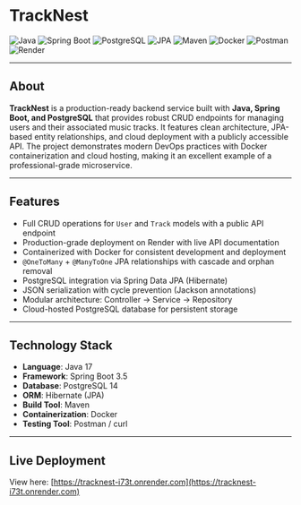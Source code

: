 # TrackNest

![Java](https://img.shields.io/badge/Java-ED8B00?logo=openjdk&logoColor=white&style=for-the-badge)
![Spring Boot](https://img.shields.io/badge/SpringBoot-6DB33F?logo=springboot&logoColor=white&style=for-the-badge)
![PostgreSQL](https://img.shields.io/badge/PostgreSQL-4169E1?logo=postgresql&logoColor=white&style=for-the-badge)
![JPA](https://img.shields.io/badge/JPA-Hibernate-59666C?logo=hibernate&logoColor=white&style=for-the-badge)
![Maven](https://img.shields.io/badge/Maven-C71A36?logo=apachemaven&logoColor=white&style=for-the-badge)
![Docker](https://img.shields.io/badge/Docker-2496ED?logo=docker&logoColor=white&style=for-the-badge)
![Postman](https://img.shields.io/badge/Postman-FF6C37?logo=postman&logoColor=white&style=for-the-badge)
![Render](https://img.shields.io/badge/Deployed%20on-Render-3f3f3f?logo=render&logoColor=white&style=for-the-badge)

---

## About

**TrackNest** is a production-ready backend service built with **Java, Spring Boot, and PostgreSQL** that provides robust CRUD endpoints for managing users and their associated music tracks. It features clean architecture, JPA-based entity relationships, and cloud deployment with a publicly accessible API. The project demonstrates modern DevOps practices with Docker containerization and cloud hosting, making it an excellent example of a professional-grade microservice.

---

## Features

- Full CRUD operations for `User` and `Track` models with a public API endpoint
- Production-grade deployment on Render with live API documentation
- Containerized with Docker for consistent development and deployment
- `@OneToMany` + `@ManyToOne` JPA relationships with cascade and orphan removal
- PostgreSQL integration via Spring Data JPA (Hibernate)
- JSON serialization with cycle prevention (Jackson annotations)
- Modular architecture: Controller → Service → Repository
- Cloud-hosted PostgreSQL database for persistent storage

---

## Technology Stack

- **Language**: Java 17  
- **Framework**: Spring Boot 3.5  
- **Database**: PostgreSQL 14  
- **ORM**: Hibernate (JPA)  
- **Build Tool**: Maven  
- **Containerization**: Docker
- **Testing Tool**: Postman / curl

---

## Live Deployment

View here: [https://tracknest-i73t.onrender.com](https://tracknest-i73t.onrender.com)
